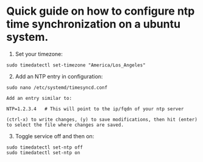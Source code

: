 # Quick guide on how to configure ntp time synchronization on a ubuntu system.

1. Set your timezone:

```
sudo timedatectl set-timezone "America/Los_Angeles"
```

2. Add an NTP entry in configuration:

```
sudo nano /etc/systemd/timesyncd.conf

Add an entry similar to:

NTP=1.2.3.4   # This will point to the ip/fqdn of your ntp server

(ctrl-x) to write changes, (y) to save modifications, then hit (enter) to select the file where changes are saved.
```

3. Toggle service off and then on:

```
sudo timedatectl set-ntp off
sudo timedatectl set-ntp on
```